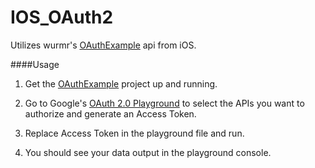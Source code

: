 IOS_OAuth2
==========

Utilizes wurmr's [OAuthExample](https://github.com/wurmr/OAuthExample) api from iOS.

####Usage

1.  Get the [OAuthExample](https://github.com/wurmr/OAuthExample) project up and running.  

2.  Go to Google's [OAuth 2.0 Playground](https://developers.google.com/oauthplayground/) to select the APIs you want to authorize and generate an Access Token.

3.  Replace Access Token in the playground file and run.

4.  You should see your data output in the playground console.
